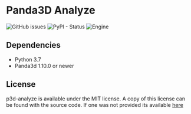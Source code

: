 Panda3D Analyze
===============
![GitHub issues](https://img.shields.io/github/issues/NxtStudios/p3d-analyze?style=for-the-badge)
![PyPI - Status](https://img.shields.io/pypi/status/panda3d_analyze?style=for-the-badge)
![Engine](https://img.shields.io/static/v1?style=for-the-badge&label=Engine&message=Panda3D&color=red)


## Dependencies
* Python 3.7
* Panda3d 1.10.0 or newer

## License
p3d-analyze is available under the MIT license. A copy of this license can be found with the source code. If one was not provided its available <a href="https://github.com/NxtStudios/p3d-analyze/blob/master/LICENSE">here</a>

